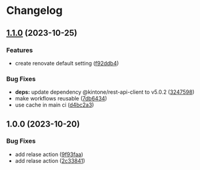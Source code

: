 # Changelog

## [1.1.0](https://github.com/natsukiyamada/explore_github/compare/v1.0.0...v1.1.0) (2023-10-25)


### Features

* create renovate default setting ([f92ddb4](https://github.com/natsukiyamada/explore_github/commit/f92ddb4976ad17cd63332e295f35ff40365c91e5))


### Bug Fixes

* **deps:** update dependency @kintone/rest-api-client to v5.0.2 ([3247598](https://github.com/natsukiyamada/explore_github/commit/3247598669ad0e1c936d718735922dfff122e6b2))
* make workflows reusable ([7db6434](https://github.com/natsukiyamada/explore_github/commit/7db643405c2d176746bbd7498795df68cc4b76e3))
* use cache in main ci ([d4bc2a3](https://github.com/natsukiyamada/explore_github/commit/d4bc2a377532be614938f7818f058c28cfb5f199))

## 1.0.0 (2023-10-20)


### Bug Fixes

* add relase action ([9f93faa](https://github.com/natsukiyamada/explore_github/commit/9f93faa919a853d16dc3b56caf214f9a92c6ff92))
* add relase action ([2c33841](https://github.com/natsukiyamada/explore_github/commit/2c33841f749ba39bb33d0223227836a5f797d0f0))
